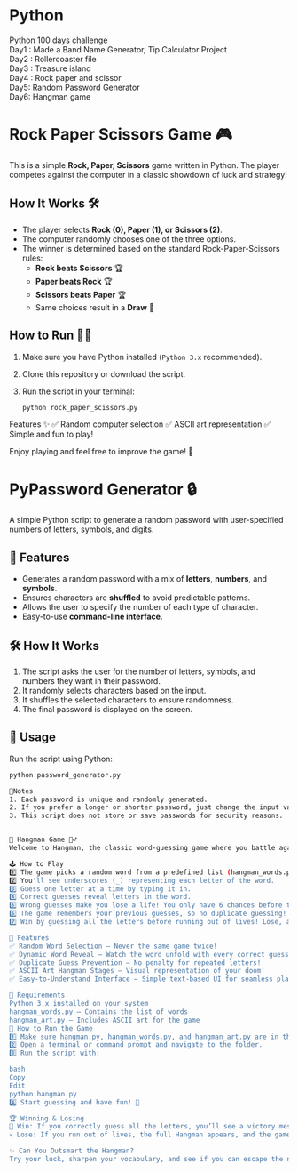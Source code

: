 # Python
Python 100 days challenge
<br>
Day1 : Made a Band Name Generator, Tip Calculator Project
<br>
Day2 : Rollercoaster file
<br>
Day3 : Treasure island
<br>
Day4 : Rock paper and scissor
<br>
Day5: Random Password Generator
<br>
Day6: Hangman game

# Rock Paper Scissors Game 🎮

This is a simple **Rock, Paper, Scissors** game written in Python. The player competes against the computer in a classic showdown of luck and strategy!

## How It Works 🛠️

- The player selects **Rock (0), Paper (1), or Scissors (2)**.
- The computer randomly chooses one of the three options.
- The winner is determined based on the standard Rock-Paper-Scissors rules:
  - **Rock beats Scissors** 🏆
  - **Paper beats Rock** 🏆
  - **Scissors beats Paper** 🏆
  - Same choices result in a **Draw** 🤝
  
## How to Run 🏃‍♂️

1. Make sure you have Python installed (`Python 3.x` recommended).
2. Clone this repository or download the script.
3. Run the script in your terminal:

   ```bash
   python rock_paper_scissors.py

Features ✨
✅ Random computer selection
✅ ASCII art representation
✅ Simple and fun to play!

Enjoy playing and feel free to improve the game! 🚀

# PyPassword Generator 🔒  

A simple Python script to generate a random password with user-specified numbers of letters, symbols, and digits.

## 🚀 Features
- Generates a random password with a mix of **letters**, **numbers**, and **symbols**.
- Ensures characters are **shuffled** to avoid predictable patterns.
- Allows the user to specify the number of each type of character.
- Easy-to-use **command-line interface**.

## 🛠️ How It Works
1. The script asks the user for the number of letters, symbols, and numbers they want in their password.
2. It randomly selects characters based on the input.
3. It shuffles the selected characters to ensure randomness.
4. The final password is displayed on the screen.

## 📜 Usage
Run the script using Python:
```sh
python password_generator.py

📌Notes
1. Each password is unique and randomly generated.
2. If you prefer a longer or shorter password, just change the input values when prompted.
3. This script does not store or save passwords for security reasons.


🎩 Hangman Game 🕵️‍♂️
Welcome to Hangman, the classic word-guessing game where you battle against the noose! Can you figure out the hidden word before you run out of lives? Test your vocabulary and deduction skills in this fun Python-powered game!

🕹 How to Play
1️⃣ The game picks a random word from a predefined list (hangman_words.py).
2️⃣ You'll see underscores (_) representing each letter of the word.
3️⃣ Guess one letter at a time by typing it in.
4️⃣ Correct guesses reveal letters in the word.
5️⃣ Wrong guesses make you lose a life! You only have 6 chances before the game is over.
6️⃣ The game remembers your previous guesses, so no duplicate guessing!
7️⃣ Win by guessing all the letters before running out of lives! Lose, and the word is revealed.

🎨 Features
✅ Random Word Selection – Never the same game twice!
✅ Dynamic Word Reveal – Watch the word unfold with every correct guess!
✅ Duplicate Guess Prevention – No penalty for repeated letters!
✅ ASCII Art Hangman Stages – Visual representation of your doom!
✅ Easy-to-Understand Interface – Simple text-based UI for seamless play!

📜 Requirements
Python 3.x installed on your system
hangman_words.py – Contains the list of words
hangman_art.py – Includes ASCII art for the game
🚀 How to Run the Game
1️⃣ Make sure hangman.py, hangman_words.py, and hangman_art.py are in the same folder.
2️⃣ Open a terminal or command prompt and navigate to the folder.
3️⃣ Run the script with:

bash
Copy
Edit
python hangman.py
4️⃣ Start guessing and have fun! 🎉

🏆 Winning & Losing
🏅 Win: If you correctly guess all the letters, you’ll see a victory message!
💀 Lose: If you run out of lives, the full Hangman appears, and the game ends with the correct word revealed.

✨ Can You Outsmart the Hangman?
Try your luck, sharpen your vocabulary, and see if you can escape the noose! 🎭
